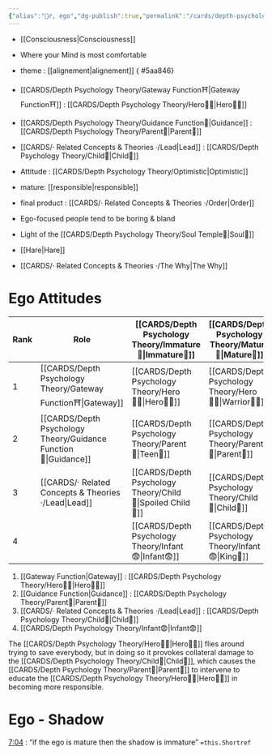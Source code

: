 ```yaml
---
{"alias":"🙋‍♂️, ego","dg-publish":true,"permalink":"/cards/depth-psychology-theory/ego/","dgPassFrontmatter":true,"created":"2022-12-21T17:09:42.235+01:00","updated":"2023-05-27T15:36:13.294+02:00"}
---
```



- [[Consciousness\|Consciousness]]
- Where your Mind is most comfortable
- theme : [[alignement\|alignement]]
{ #5aa846}

- [[CARDS/Depth Psychology Theory/Gateway Function⛩️\|Gateway Function⛩️]] : [[CARDS/Depth Psychology Theory/Hero🦸‍♂️\|Hero🦸‍♂️]] 
- [[CARDS/Depth Psychology Theory/Guidance Function🚿\|Guidance]] : [[CARDS/Depth Psychology Theory/Parent🤨\|Parent🤨]] 
- [[CARDS/· Related Concepts & Theories ·/Lead\|Lead]] : [[CARDS/Depth Psychology Theory/Child👼\|Child👼]]
- Attitude : [[CARDS/Depth Psychology Theory/Optimistic\|Optimistic]]
- mature: [[responsible\|responsible]]    
- final product : [[CARDS/· Related Concepts & Theories ·/Order\|Order]] 
- Ego-focused people tend to be boring & bland
- Light of the [[CARDS/Depth Psychology Theory/Soul Temple👤\|Soul👥]]
- [[Hare\|Hare]]
- [[CARDS/· Related Concepts & Theories ·/The Why\|The Why]]

# Ego Attitudes 
| Rank | Role                            | [[CARDS/Depth Psychology Theory/Immature🐇\|Immature🐇]]              | [[CARDS/Depth Psychology Theory/Mature🐢\|Mature🐢]]                |
| ---- | ------------------------------- | ---------------------------- | --------------------------- |
| 1    | [[CARDS/Depth Psychology Theory/Gateway Function⛩️\|Gateway]]   | [[CARDS/Depth Psychology Theory/Hero🦸‍♂️\|Hero🦸‍♂️]]                | [[CARDS/Depth Psychology Theory/Hero🦸‍♂️\|Warrior👨‍🚒]] |
| 2    | [[CARDS/Depth Psychology Theory/Guidance Function🚿\|Guidance]] | [[CARDS/Depth Psychology Theory/Parent🤨\|Teen👦]]         | [[CARDS/Depth Psychology Theory/Parent🤨\|Parent🤨]]                |
| 3    | [[CARDS/· Related Concepts & Theories ·/Lead\|Lead]]                        | [[CARDS/Depth Psychology Theory/Child👼\|Spoiled Child🥳]] | [[CARDS/Depth Psychology Theory/Child👼\|Child👼]]                 |
| 4    |                                 | [[CARDS/Depth Psychology Theory/Infant😨\|Infant😨]]                 | [[CARDS/Depth Psychology Theory/Infant😨\|King👑]]                             |
1. [[Gateway Function\|Gateway]] : [[CARDS/Depth Psychology Theory/Hero🦸‍♂️\|Hero🦸‍♂️]] 
2. [[Guidance Function\|Guidance]] : [[CARDS/Depth Psychology Theory/Parent🤨\|Parent🤨]] 
3. [[CARDS/· Related Concepts & Theories ·/Lead\|Lead]] : [[CARDS/Depth Psychology Theory/Child👼\|Child👼]]
4. [[CARDS/Depth Psychology Theory/Infant😨\|Infant😨]] 

The [[CARDS/Depth Psychology Theory/Hero🦸‍♂️\|Hero🦸‍♂️]] flies around trying to save everybody, but in doing so it provokes collateral damage to the [[CARDS/Depth Psychology Theory/Child👼\|Child👼]], which causes the [[CARDS/Depth Psychology Theory/Parent🤨\|Parent🤨]] to intervene to educate the [[CARDS/Depth Psychology Theory/Hero🦸‍♂️\|Hero🦸‍♂️]] in becoming more responsible. 

# Ego - Shadow 

<div class="transclusion internal-embed is-loaded"><div class="markdown-embed">



[7:04]([YouTube](https://youtu.be/T7e7yMlWg6w?list=PLCPzIFw2QJDdx32WYP84vx_w2xbteYkr3&t=424)) : “if the ego is mature then the shadow is immature” `=this.Shortref` 

</div></div>
